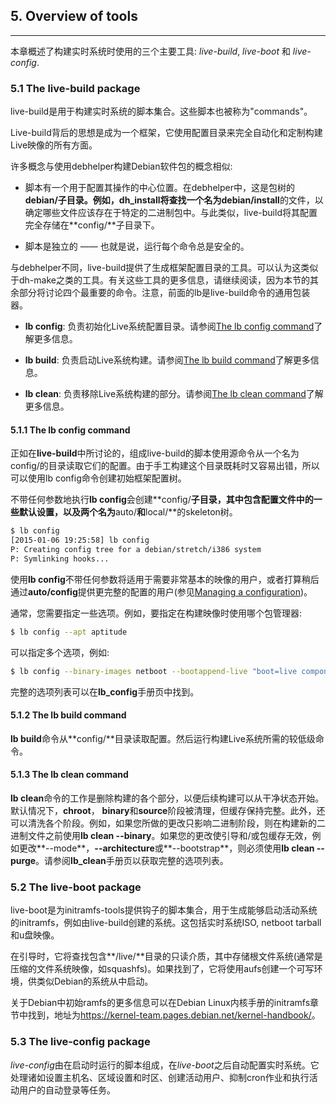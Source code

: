 
## 5. Overview of tools
--------

本章概述了构建实时系统时使用的三个主要工具: *live-build*, *live-boot* 和 *live-config*.

### 5.1 The live-build package

live-build是用于构建实时系统的脚本集合。这些脚本也被称为"commands"。

Live-build背后的思想是成为一个框架，它使用配置目录来完全自动化和定制构建Live映像的所有方面。

许多概念与使用debhelper构建Debian软件包的概念相似:

- 脚本有一个用于配置其操作的中心位置。在debhelper中，这是包树的**debian/**子目录。例如，dh_install将查找一个名为**debian/install**的文件，以确定哪些文件应该存在于特定的二进制包中。与此类似，live-build将其配置完全存储在**config/**子目录下。

- 脚本是独立的 —— 也就是说，运行每个命令总是安全的。

与debhelper不同，live-build提供了生成框架配置目录的工具。可以认为这类似于dh-make之类的工具。有关这些工具的更多信息，请继续阅读，因为本节的其余部分将讨论四个最重要的命令。注意，前面的lb是live-build命令的通用包装器。

- **lb config**: 负责初始化Live系统配置目录。请参阅[The lb config command](#511-the-lb-config-command)了解更多信息。

- **lb build**: 负责启动Live系统构建。请参阅[The lb build command](#512-the-lb-build-command)了解更多信息。

- **lb clean**: 负责移除Live系统构建的部分。请参阅[The lb clean command](#513-the-lb-clean-command)了解更多信息。

#### 5.1.1 The lb config command

正如在**live-build**中所讨论的，组成live-build的脚本使用源命令从一个名为config/的目录读取它们的配置。由于手工构建这个目录既耗时又容易出错，所以可以使用lb config命令创建初始框架配置树。

不带任何参数地执行**lb config**会创建**config/**子目录，其中包含配置文件中的一些默认设置，以及两个名为**auto/**和**local/**的skeleton树。

```bash
$ lb config
[2015-01-06 19:25:58] lb config
P: Creating config tree for a debian/stretch/i386 system
P: Symlinking hooks...
```

使用**lb config**不带任何参数将适用于需要非常基本的映像的用户，或者打算稍后通过**auto/config**提供更完整的配置的用户(参见[Managing a configuration](6.Managing_a_configuration.md))。

通常，您需要指定一些选项。例如，要指定在构建映像时使用哪个包管理器:

```bash
$ lb config --apt aptitude
```

可以指定多个选项，例如:

```bash
$ lb config --binary-images netboot --bootappend-live "boot=live components hostname=live-host username=live-user" ...
```

完整的选项列表可以在**lb_config**手册页中找到。

#### 5.1.2 The lb build command

**lb build**命令从**config/**目录读取配置。然后运行构建Live系统所需的较低级命令。

#### 5.1.3 The lb clean command

**lb clean**命令的工作是删除构建的各个部分，以便后续构建可以从干净状态开始。默认情况下，**chroot**， **binary**和**source**阶段被清理，但缓存保持完整。此外，还可以清洗各个阶段。例如，如果您所做的更改只影响二进制阶段，则在构建新的二进制文件之前使用**lb clean --binary**。如果您的更改使引导和/或包缓存无效，例如更改**--mode**，**--architecture**或**--bootstrap**，则必须使用**lb clean --purge**。请参阅**lb_clean**手册页以获取完整的选项列表。

### 5.2 The live-boot package

live-boot是为initramfs-tools提供钩子的脚本集合，用于生成能够启动活动系统的initramfs，例如由live-build创建的系统。这包括实时系统ISO, netboot tarball和u盘映像。

在引导时，它将查找包含**/live/**目录的只读介质，其中存储根文件系统(通常是压缩的文件系统映像，如squashfs)。如果找到了，它将使用aufs创建一个可写环境，供类似Debian的系统从中启动。

关于Debian中初始ramfs的更多信息可以在Debian Linux内核手册的initramfs章节中找到，地址为<https://kernel-team.pages.debian.net/kernel-handbook/>。

### 5.3 The live-config package

*live-config*由在启动时运行的脚本组成，在*live-boot*之后自动配置实时系统。它处理诸如设置主机名、区域设置和时区、创建活动用户、抑制cron作业和执行活动用户的自动登录等任务。
